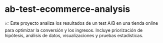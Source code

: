 # ab-test-ecommerce-analysis
📈 Este proyecto analiza los resultados de un test A/B en una tienda online para optimizar la conversión y los ingresos. Incluye priorización de hipótesis, análisis de datos, visualizaciones y pruebas estadísticas.
